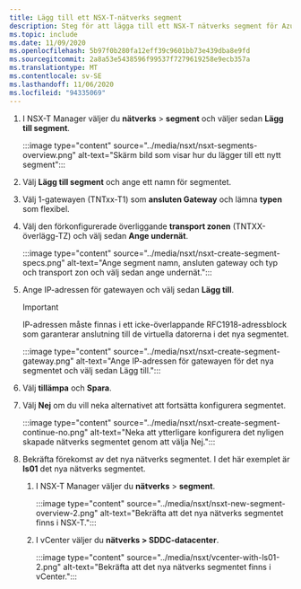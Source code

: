 ```yaml
---
title: Lägg till ett NSX-T-nätverks segment
description: Steg för att lägga till ett NSX-T nätverks segment för Azure VMware-lösningen.
ms.topic: include
ms.date: 11/09/2020
ms.openlocfilehash: 5b97f0b280fa12eff39c9601bb73e439dba8e9fd
ms.sourcegitcommit: 2a8a53e5438596f99537f7279619258e9ecb357a
ms.translationtype: MT
ms.contentlocale: sv-SE
ms.lasthandoff: 11/06/2020
ms.locfileid: "94335069"
---
```

<!-- Used in manage-dhcp.md and tutorial-nsx-t-network-segment.md -->

1. I NSX-T Manager väljer du **nätverks**  >  **segment** och väljer sedan **Lägg till segment**. 

   :::image type="content" source="../media/nsxt/nsxt-segments-overview.png" alt-text="Skärm bild som visar hur du lägger till ett nytt segment":::

1. Välj **Lägg till segment** och ange ett namn för segmentet.

1. Välj 1-gatewayen (TNTxx-T1) som **ansluten Gateway** och lämna **typen** som flexibel.

1. Välj den förkonfigurerade överliggande **transport zonen** (TNTXX-överlägg-TZ) och välj sedan **Ange undernät**. 

   :::image type="content" source="../media/nsxt/nsxt-create-segment-specs.png" alt-text="Ange segment namn, ansluten gateway och typ och transport zon och välj sedan ange undernät.":::

1. Ange IP-adressen för gatewayen och välj sedan **Lägg till**. 

   >[!IMPORTANT]
   >IP-adressen måste finnas i ett icke-överlappande RFC1918-adressblock som garanterar anslutning till de virtuella datorerna i det nya segmentet.

   :::image type="content" source="../media/nsxt/nsxt-create-segment-gateway.png" alt-text="Ange IP-adressen för gatewayen för det nya segmentet och välj sedan Lägg till.":::

1. Välj **tillämpa** och **Spara**.

1. Välj **Nej** om du vill neka alternativet att fortsätta konfigurera segmentet. 

   :::image type="content" source="../media/nsxt/nsxt-create-segment-continue-no.png" alt-text="Neka att ytterligare konfigurera det nyligen skapade nätverks segmentet genom att välja Nej.":::

1. Bekräfta förekomst av det nya nätverks segmentet. I det här exemplet är **ls01** det nya nätverks segmentet.

   1. I NSX-T Manager väljer du **nätverks**  >  **segment**. 

      :::image type="content" source="../media/nsxt/nsxt-new-segment-overview-2.png" alt-text="Bekräfta att det nya nätverks segmentet finns i NSX-T.":::

   1. I vCenter väljer du **nätverks > SDDC-datacenter**.

      :::image type="content" source="../media/nsxt/vcenter-with-ls01-2.png" alt-text="Bekräfta att det nya nätverks segmentet finns i vCenter.":::